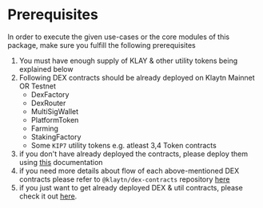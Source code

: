 # Prerequisites
In order to execute the given use-cases or the core modules of this package, make sure you
fulfill the following prerequisites
1. You must have enough supply of KLAY & other utility tokens being explained below
2. Following DEX contracts should be already deployed on Klaytn Mainnet OR Testnet
   - DexFactory
   - DexRouter
   - MultiSigWallet
   - PlatformToken
   - Farming
   - StakingFactory
   - Some `KIP7` utility tokens e.g. atleast 3,4 Token contracts
3. if you don't have already deployed the contracts, please deploy them using [this](https://github.com/klaytn/klaytn-dex-contracts/blob/dev/README.md) documentation
4. if you need more details about flow of each above-mentioned DEX contracts please refer to `@klaytn/dex-contracts` repository [here](https://github.com/klaytn/klaytn-dex-contracts/blob/dev/docs/dex-specification.md)
5. if you just want to get already deployed DEX & util contracts, please check it out [here](https://github.com/klaytn/klaytn-dex-frontend/blob/dev/dex-config.example.json).
